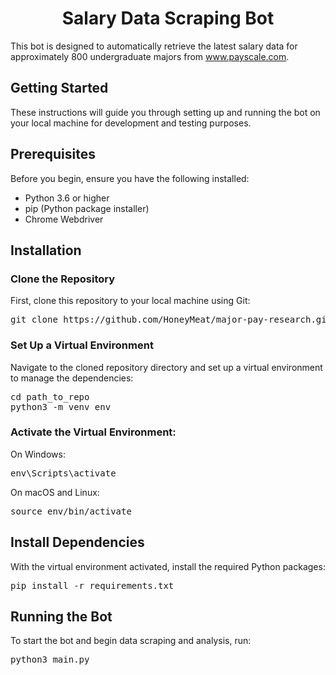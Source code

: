 <h1 align="center">Salary Data Scraping Bot</h1>

<p>This bot is designed to automatically retrieve the latest salary data for approximately 800 undergraduate majors from <a href="http://www.payscale.com">www.payscale.com</a>.</p>

<h2>Getting Started</h2>

<p>These instructions will guide you through setting up and running the bot on your local machine for development and testing purposes.</p>

<h2>Prerequisites</h2>

<p>Before you begin, ensure you have the following installed:</p>

<ul>
<li>Python 3.6 or higher</li>
<li>pip (Python package installer)</li>
<li>Chrome Webdriver</li>
</ul>

<h2>Installation</h2>

<h3>Clone the Repository</h3>

<p>First, clone this repository to your local machine using Git:</p>

<pre>
git clone https://github.com/HoneyMeat/major-pay-research.git
</pre>

<h3>Set Up a Virtual Environment</h3>

<p>Navigate to the cloned repository directory and set up a virtual environment to manage the dependencies:</p>

<pre>
cd path_to_repo
python3 -m venv env
</pre>

<h3>Activate the Virtual Environment:</h3>

<p>On Windows:</p>

<pre>
env\Scripts\activate
</pre>

<p>On macOS and Linux:</p>

<pre>
source env/bin/activate
</pre>

<h2>Install Dependencies</h2>

<p>With the virtual environment activated, install the required Python packages:</p>

<pre>
pip install -r requirements.txt
</pre>

<h2>Running the Bot</h2>

<p>To start the bot and begin data scraping and analysis, run:</p>

<pre>
python3 main.py
</pre>

